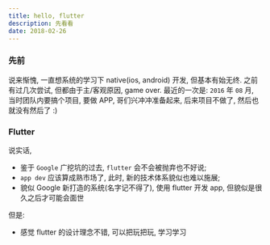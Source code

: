 ```yaml
---
title: hello, flutter
description: 先看看
date: 2018-02-26
---
```


### 先前

说来惭愧, 一直想系统的学习下 native(ios, android) 开发, 但基本有始无终.
之前有过几次尝试, 但都由于主/客观原因, game over.
最近的一次是: `2016` 年 `08` 月, 当时团队内要搞个项目, 要做 APP, 哥们兴冲冲准备起来, 后来项目不做了, 然后也就没有然后了 :)

### Flutter

说实话,

- 鉴于 `Google` 广挖坑的过去, `flutter` 会不会被抛弃也不好说;
- `app dev` 应该算成熟市场了, 此时, 新的技术体系貌似也难以施展;
- 貌似 Google 新打造的系统(名字记不得了), 使用 flutter 开发 app, 但貌似是很久之后才可能会面世

但是:

- 感觉 flutter 的设计理念不错, 可以把玩把玩, 学习学习
